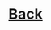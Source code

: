 # [Back](https://github.com/ifanzilka/Statistic_for_R/blob/main/Module%202:%20advanced%20structures/module2.md)

